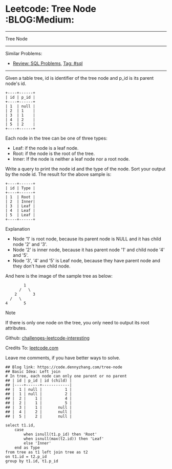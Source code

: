 # Leetcode: Tree Node     :BLOG:Medium:


---

Tree Node  

---

Similar Problems:  
-   [Review: SQL Problems](https://code.dennyzhang.com/review-sql), [Tag: #sql](https://code.dennyzhang.com/tag/sql)

---

Given a table tree, id is identifier of the tree node and p\_id is its parent node's id.  

    +----+------+
    | id | p_id |
    +----+------+
    | 1  | null |
    | 2  | 1    |
    | 3  | 1    |
    | 4  | 2    |
    | 5  | 2    |
    +----+------+

Each node in the tree can be one of three types:  
-   Leaf: if the node is a leaf node.
-   Root: if the node is the root of the tree.
-   Inner: If the node is neither a leaf node nor a root node.

Write a query to print the node id and the type of the node. Sort your output by the node id. The result for the above sample is:  

    +----+------+
    | id | Type |
    +----+------+
    | 1  | Root |
    | 2  | Inner|
    | 3  | Leaf |
    | 4  | Leaf |
    | 5  | Leaf |
    +----+------+

Explanation  

-   Node '1' is root node, because its parent node is NULL and it has child node '2' and '3'.
-   Node '2' is inner node, because it has parent node '1' and child node '4' and '5'.
-   Node '3', '4' and '5' is Leaf node, because they have parent node and they don't have child node.

And here is the image of the sample tree as below:  

            1
          /   \
        2       3
      /   \
    4       5

Note  

If there is only one node on the tree, you only need to output its root attributes.  

Github: [challenges-leetcode-interesting](https://github.com/DennyZhang/challenges-leetcode-interesting/tree/master/tree-node)  

Credits To: [leetcode.com](https://leetcode.com/problems/tree-node/description/)  

Leave me comments, if you have better ways to solve.  

    ## Blog link: https://code.dennyzhang.com/tree-node
    ## Basic Idea: Left join
    # In tree, each node can only one parent or no parent
    ## | id | p_id | id (child) |
    ## |----+------+------------|
    ## |  1 | null |          1 |
    ## |  1 | null |          2 |
    ## |  2 |    1 |          4 |
    ## |  2 |    1 |          5 |
    ## |  3 |    1 |       null |
    ## |  4 |    2 |       null |
    ## |  5 |    2 |       null |
    
    select t1.id, 
        case
            when isnull(t1.p_id) then 'Root'
            when isnull(max(t2.id)) then 'Leaf'
            else 'Inner'
        end as Type
    from tree as t1 left join tree as t2
    on t1.id = t2.p_id
    group by t1.id, t1.p_id